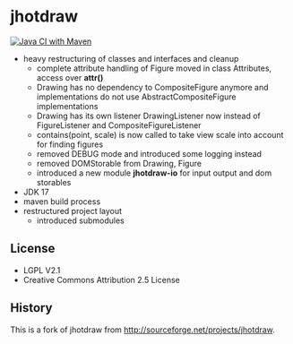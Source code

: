 # jhotdraw

[![Java CI with Maven](https://github.com/wumpz/jhotdraw/actions/workflows/maven.yml/badge.svg)](https://github.com/wumpz/jhotdraw/actions/workflows/maven.yml)

* heavy restructuring of classes and interfaces and cleanup
  * complete attribute handling of Figure moved in class Attributes, access over **attr()**
  * Drawing has no dependency to CompositeFigure anymore and implementations do not use 
   AbstractCompositeFigure implementations
  * Drawing has its own listener DrawingListener now instead of FigureListener and CompositeFigureListener
  * contains(point, scale) is now called to take view scale into account for finding figures
  * removed DEBUG mode and introduced some logging instead
  * removed DOMStorable from Drawing, Figure
  * introduced a new module **jhotdraw-io** for input output and dom storables
* JDK 17
* maven build process
* restructured project layout
  * introduced submodules

## License

* LGPL V2.1
* Creative Commons Attribution 2.5 License

## History 

This is a fork of jhotdraw from http://sourceforge.net/projects/jhotdraw.
